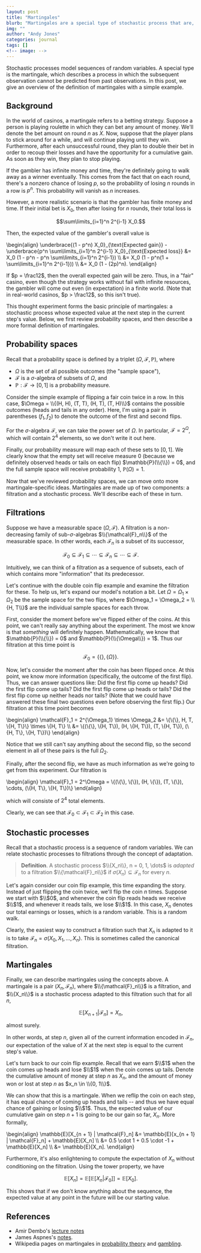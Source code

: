 ```yaml
---
layout: post
title: "Martingales"
blurb: "Martingales are a special type of stochastic process that are, in a sense, unpredictable."
img: ""
author: "Andy Jones"
categories: journal
tags: []
<!-- image: -->
---
```


$$\DeclareMathOperator*{\argmin}{arg\,min}$$
$$\DeclareMathOperator*{\argmax}{arg\,max}$$

Stochastic processes model sequences of random variables. A special type is the martingale, which describes a process in which the subsequent observation cannot be predicted from past observations. In this post, we give an overview of the definition of martingales with a simple example.

## Background

In the world of casinos, a martingale refers to a betting strategy. Suppose a person is playing roulette in which they can bet any amount of money. We'll denote the bet amount on round $n$ as $X$. Now, suppose that the player plans to stick around for a while, and will continue playing until they win. Furthermore, after each unsuccessful round, they plan to double their bet in order to recoup their losses and have the opportunity for a cumulative gain. As soon as they win, they plan to stop playing.

If the gambler has infinite money and time, they're definitely going to walk away as a winner eventually. This comes from the fact that on each round, there's a nonzero chance of losing $p$, so the probability of losing $n$ rounds in a row is $p^n$. This probability will vanish as $n$ increases.

However, a more realistic scenario is that the gambler has finite money and time. If their initial bet is $X_0$, then after losing for $n$ rounds, their total loss is

$$\sum\limits_{i=1}^n 2^{i-1} X_0.$$

Then, the expected value of the gambler's overall value is

\begin{align} \underbrace{(1 - p^n) X_0}\_{\text{Expected gain}} - \underbrace{p^n \sum\limits_{i=1}^n 2^{i-1} X_0}\_{\text{Expected loss}} &= X_0 (1 - p^n - p^n \sum\limits_{i=1}^n 2^{i-1}) \\\ &= X_0 (1 - p^n(1 + \sum\limits_{i=1}^n 2^{i-1})) \\\ &= X_0 (1 - (2p)^n). \end{align}

If $p = \frac12$, then the overall expected gain will be zero. Thus, in a "fair" casino, even though the strategy works without fail with infinite resources, the gambler will come out even (in expectation) in a finite world. (Note that in real-world casinos, $p > \frac12$, so this isn't true).

This thought experiment forms the basic principle of martingales: a stochastic process whose expected value at the next step in the current step's value. Below, we first review probability spaces, and then describe a more formal definition of martingales.

## Probability spaces

Recall that a probability space is defined by a triplet $(\Omega, \mathcal{F}, \mathbb{P})$, where

- $\Omega$ is the set of all possible outcomes (the "sample space"),
- $\mathcal{F}$ is a $\sigma$-algebra of subsets of $\Omega$, and
- $\mathbb{P} : \mathcal{F} \rightarrow [0, 1]$ is a probability measure.

Consider the simple example of flipping a fair coin twice in a row. In this case, $\Omega = \\{(H, H), (T, T), (H, T), (T, H)\\}$ contains the possible outcomes (heads and tails in any order). Here, I'm using a pair in parentheses $(f_1, f_2)$ to denote the outcome of the first and second flips. 

For the $\sigma$-algebra $\mathcal{F}$, we can take the power set of $\Omega$. In particular, $\mathcal{F} = 2^{\Omega}$, which will contain $2^4$ elements, so we don't write it out here. 

Finally, our probability measure will map each of these sets to $[0, 1]$. We clearly know that the empty set will receive measure $0$ (because we definitely observed heads or tails on each flip) $\mathbb{P}(\\{\\}) = 0$, and the full sample space will receive probability $1$, $\mathbb{P}(\Omega) = 1$.

Now that we've reviewed probability spaces, we can move onto more martingale-specific ideas. Martingales are made up of two components: a filtration and a stochastic process. We'll describe each of these in turn.

## Filtrations

Suppose we have a measurable space $(\Omega, \mathcal{F})$. A filtration is a non-decreasing family of sub-$\sigma$-algebras $\\{\mathcal{F}_n\\}$ of the measurable space. In other words, each $\mathcal{F}_n$ is a subset of its successor,

$$\mathcal{F}_0 \subseteq \mathcal{F}_1 \subseteq \cdots \subseteq \mathcal{F}_n \subseteq \cdots \subseteq \mathcal{F}.$$

Intuitively, we can think of a filtration as a sequence of subsets, each of which contains more "information" that its predecessor.

Let's continue with the double coin flip example and examine the filtration for these. To help us, let's expand our model's notation a bit. Let $\Omega = \Omega_1 \times \Omega_2$ be the sample space for the two flips, where $\Omega_1 = \Omega_2 = \\{H, T\\}$ are the individual sample spaces for each throw.

First, consider the moment before we've flipped either of the coins. At this point, we can't really say anything about the experiment. The most we know is that _something_ will definitely happen. Mathematically, we know that $\mathbb{P}(\\{\\}) = 0$ and $\mathbb{P}(\\{\Omega\\}) = 1$. Thus our filtration at this time point is 

$$\mathcal{F}_0 = \{\{\}, \{\Omega\}\}.$$

Now, let's consider the moment after the coin has been flipped once. At this point, we know more information (specifically, the outcome of the first flip). Thus, we can answer questions like: Did the first flip come up heads? Did the first flip come up tails? Did the first flip come up heads or tails? Did the first flip come up neither heads nor tails? (Note that we could have answered these final two questions even before observing the first flip.) Our filtration at this time point becomes

\begin{align} \mathcal{F}_1 = 2^{\Omega_1} \times \Omega_2 &= \\{\\{\\}, H, T, \\{H, T\\}\\} \times \\{H, T\\} \\\ &= \\{(\\{\\}, \\{H, T\\}), (H, \\{H, T\\}), (T, \\{H, T\\}), (\\{H, T\\}, \\{H, T\\})\\} \end{align}

Notice that we still can't say anything about the second flip, so the second element in all of these pairs is the full $\Omega_2$.

Finally, after the second flip, we have as much information as we're going to get from this experiment. Our filtration is

\begin{align} \mathcal{F}_1 = 2^\Omega = \\{(\\{\\}, \\{\\}), (H, \\{\\}), (T, \\{\\}), \cdots, (\\{H, T\\}, \\{H, T\\})\\} \end{align}

which will consiste of $2^4$ total elements.

Clearly, we can see that $\mathcal{F}_0 \subset \mathcal{F}_1 \subset \mathcal{F}_2$ in this case.

## Stochastic processes

Recall that a stochastic process is a sequence of random variables. We can relate stochastic processes to filtrations through the concept of adaptation.

> **Definition**. A stochastic process $\\{X_n\\}, n = 0, 1, \dots$ is *adapted* to a filtration $\\{\mathcal{F}_n\\}$ if $\sigma(X_n) \subseteq \mathcal{F}_n$ for every $n$.

Let's again consider our coin flip example, this time expanding the story. Instead of just flipping the coin twice, we'll flip the coin $n$ times. Suppose we start with $\\$0$, and whenever the coin flip reads heads we receive $\\$1$, and whenever it reads tails, we lose $\\$1$. In this case, $X_n$ denotes our total earnings or losses, which is a random variable. This is a random walk.

Clearly, the easiest way to construct a filtration such that $X_n$ is adapted to it is to take $\mathcal{F}_n = \sigma(X_0, X_1, \dots, X_n)$. This is sometimes called the canonical filtration.

## Martingales

Finally, we can describe martingales using the concepts above. A martingale is a pair $(X_n, \mathcal{F}_n)$, where $\\{\mathcal{F}_n\\}$ is a filtration, and $\\{X_n\\}$ is a stochastic process adapted to this filtration such that for all $n$,

$$\mathbb{E}[X_{n+1} | \mathcal{F}_n] = X_n,$$

almost surely.

In other words, at step $n$, given all of the current information encoded in $\mathcal{F}_n$, our expectation of the value of $X$ at the next step is equal to the current step's value.

Let's turn back to our coin flip example. Recall that we earn $\\$1$ when the coin comes up heads and lose $\\$1$ when the coin comes up tails. Denote the cumulative amount of money at step $n$ as $X_n$, and the amount of money won or lost at step $n$ as $x_n \in \\{0, 1\\}$. 

We can show that this is a martingale. When we reflip the coin on each step, it has equal chance of coming up heads and tails -- and thus we have equal chance of gaining or losing $\\$1$. Thus, the expected value of our cumulative gain on step $n+1$ is going to be our gain so far, $X_n$. More formally,

\begin{align} \mathbb{E}[X_{n + 1} \| \mathcal{F}\_n] &= \mathbb{E}[x_{n + 1} \| \mathcal{F}\_n] + \mathbb{E}[X_n] \\\ &= 0.5 \cdot 1 + 0.5 \cdot -1 + \mathbb{E}[X_n] \\\ &= \mathbb{E}[X_n]. \end{align}

Furthermore, it's also enlightening to compute the expectation of $X_n$ without conditioning on the filtration. Using the tower property, we have

$$\mathbb{E}[X_n] = \mathbb{E}[ \mathbb{E}[X_n | \mathcal{F}_0]] = \mathbb{E}[X_0].$$

This shows that if we don't know anything about the sequence, the expected value at any point in the future will be our starting value.


## References

- Amir Dembo's [lecture notes](https://statweb.stanford.edu/~adembo/stat-310c/lnotes.pdf)
- James Aspnes's [notes](https://www.cs.yale.edu/homes/aspnes/pinewiki/Martingales.html).
- Wikipedia pages on martingales in [probability theory](https://www.wikiwand.com/en/Martingale_(probability_theory)) and [gambling](https://www.wikiwand.com/en/Martingale_(betting_system)).






